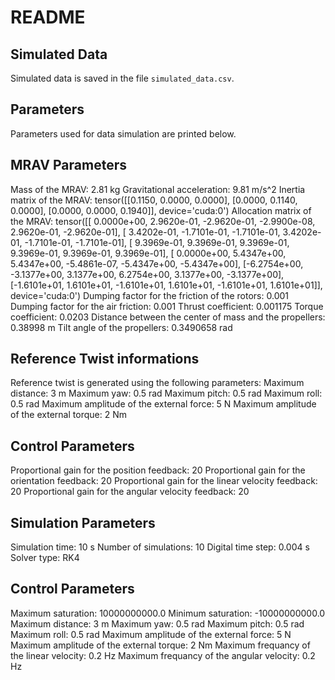 # README
## Simulated Data
Simulated data is saved in the file `simulated_data.csv`.
## Parameters
Parameters used for data simulation are printed below.
## MRAV Parameters
Mass of the MRAV: 2.81 kg
Gravitational acceleration: 9.81 m/s^2
Inertia matrix of the MRAV: 
tensor([[0.1150, 0.0000, 0.0000],
        [0.0000, 0.1140, 0.0000],
        [0.0000, 0.0000, 0.1940]], device='cuda:0')
Allocation matrix of the MRAV: 
tensor([[ 0.0000e+00,  2.9620e-01, -2.9620e-01, -2.9900e-08,  2.9620e-01,
         -2.9620e-01],
        [ 3.4202e-01, -1.7101e-01, -1.7101e-01,  3.4202e-01, -1.7101e-01,
         -1.7101e-01],
        [ 9.3969e-01,  9.3969e-01,  9.3969e-01,  9.3969e-01,  9.3969e-01,
          9.3969e-01],
        [ 0.0000e+00,  5.4347e+00,  5.4347e+00, -5.4861e-07, -5.4347e+00,
         -5.4347e+00],
        [-6.2754e+00, -3.1377e+00,  3.1377e+00,  6.2754e+00,  3.1377e+00,
         -3.1377e+00],
        [-1.6101e+01,  1.6101e+01, -1.6101e+01,  1.6101e+01, -1.6101e+01,
          1.6101e+01]], device='cuda:0')
Dumping factor for the friction of the rotors: 0.001
Dumping factor for the air friction: 0.001
Thrust coefficient: 0.001175
Torque coefficient: 0.0203
Distance between the center of mass and the propellers: 0.38998 m
Tilt angle of the propellers: 0.3490658 rad
## Reference Twist informations
Reference twist is generated using the following parameters:
Maximum distance: 3 m
Maximum yaw: 0.5 rad
Maximum pitch: 0.5 rad
Maximum roll: 0.5 rad
Maximum amplitude of the external force: 5 N
Maximum amplitude of the external torque: 2 Nm
## Control Parameters
Proportional gain for the position feedback: 20
Proportional gain for the orientation feedback: 20
Proportional gain for the linear velocity feedback: 20
Proportional gain for the angular velocity feedback: 20
## Simulation Parameters
Simulation time: 10 s
Number of simulations: 10
Digital time step: 0.004 s
Solver type: RK4
## Control Parameters
Maximum saturation: 10000000000.0
Minimum saturation: -10000000000.0
Maximum distance: 3 m
Maximum yaw: 0.5 rad
Maximum pitch: 0.5 rad
Maximum roll: 0.5 rad
Maximum amplitude of the external force: 5 N
Maximum amplitude of the external torque: 2 Nm
Maximum frequancy of the linear velocity: 0.2 Hz
Maximum frequancy of the angular velocity: 0.2 Hz
